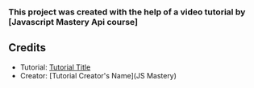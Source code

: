 ### This project was created with the help of a video tutorial by [Javascript Mastery Api course]
## Credits
- Tutorial: [Tutorial Title](https://www.youtube.com/watch?v=GDa8kZLNhJ4)
- Creator: [Tutorial Creator's Name](JS Mastery)